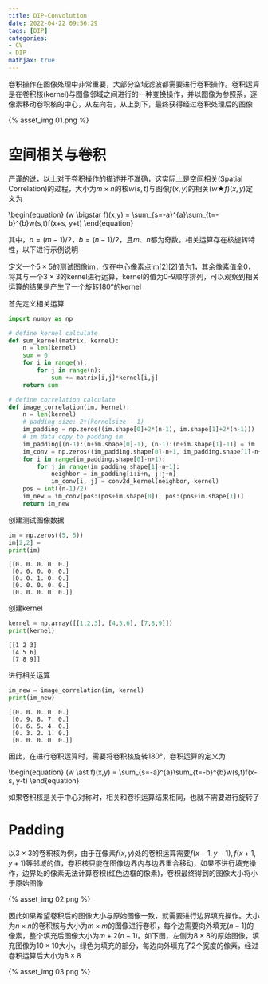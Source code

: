 ```yaml
---
title: DIP-Convolution
date: 2022-04-22 09:56:29
tags: [DIP]
categories:
- CV
- DIP
mathjax: true
---
```


卷积操作在图像处理中非常重要，大部分空域滤波都需要进行卷积操作。卷积运算是在卷积核(kernel)与图像邻域之间进行的一种变换操作，并以图像为参照系，逐像素移动卷积核的中心，从左向右，从上到下，最终获得经过卷积处理后的图像

{% asset_img 01.png %}

# 空间相关与卷积

严谨的说，以上对于卷积操作的描述并不准确，这实际上是空间相关(Spatial Correlation)的过程，大小为$m \times n$的核$w(s,t)$与图像$f(x,y)$的相关$(w\bigstar f)(x,y)$定义为

\begin{equation}
(w \bigstar f)(x,y) = \sum_{s=-a}^{a}\sum_{t=-b}^{b}w(s,t)f(x+s, y+t)
\end{equation}

其中，$a=(m-1)/2$，$b=(n-1)/2$，且$m、n$都为奇数。相关运算存在核旋转特性，以下进行示例说明

定义一个$5 \times 5$的测试图像im，仅在中心像素点im[2][2]值为1，其余像素值全0，将其与一个$3 \times 3$的kernel进行运算，kernel的值为0-9顺序排列，可以观察到相关运算的结果是产生了一个旋转180°的kernel

首先定义相关运算

```python
import numpy as np

# define kernel calculate
def sum_kernel(matrix, kernel):
    n = len(kernel)
    sum = 0
    for i in range(n):
        for j in range(n):
            sum += matrix[i,j]*kernel[i,j]
    return sum

# define correlation calculate
def image_correlation(im, kernel):
    n = len(kernel)
    # padding size: 2*(kernelsize - 1)
    im_padding = np.zeros((im.shape[0]+2*(n-1), im.shape[1]+2*(n-1)))
    # im data copy to padding im
    im_padding[(n-1):(n+im.shape[0]-1), (n-1):(n+im.shape[1]-1)] = im
    im_conv = np.zeros((im_padding.shape[0]-n+1, im_padding.shape[1]-n+1))
    for i in range(im_padding.shape[0]-n+1):
        for j in range(im_padding.shape[1]-n+1):
            neighbor = im_padding[i:i+n, j:j+n]
            im_conv[i, j] = conv2d_kernel(neighbor, kernel)
    pos = int((n-1)/2)
    im_new = im_conv[pos:(pos+im.shape[0]), pos:(pos+im.shape[1])]
    return im_new
```

创建测试图像数据

```python
im = np.zeros((5, 5))
im[2,2] = 
print(im)
```

```shell
[[0. 0. 0. 0. 0.]
 [0. 0. 0. 0. 0.]
 [0. 0. 1. 0. 0.]
 [0. 0. 0. 0. 0.]
 [0. 0. 0. 0. 0.]]
```

创建kernel

```python
kernel = np.array([[1,2,3], [4,5,6], [7,8,9]])
print(kernel)
```

```shell
[[1 2 3]
 [4 5 6]
 [7 8 9]]
```

进行相关运算

```python
im_new = image_correlation(im, kernel)
print(im_new)
```

```shell
[[0. 0. 0. 0. 0.]
 [0. 9. 8. 7. 0.]
 [0. 6. 5. 4. 0.]
 [0. 3. 2. 1. 0.]
 [0. 0. 0. 0. 0.]]
```

因此，在进行卷积运算时，需要将卷积核旋转180°，卷积运算的定义为

\begin{equation}
(w \ast f)(x,y) = \sum_{s=-a}^{a}\sum_{t=-b}^{b}w(s,t)f(x-s, y-t)
\end{equation}

如果卷积核是关于中心对称时，相关和卷积运算结果相同，也就不需要进行旋转了

# Padding

以$3 \times 3$的卷积核为例，由于在像素$f(x,y)$处的卷积运算需要$f(x-1,y-1),f(x+1,y+1)$等邻域的值，卷积核只能在图像边界内与边界重合移动，如果不进行填充操作，边界处的像素无法计算卷积(红色边框的像素)，卷积最终得到的图像大小将小于原始图像

{% asset_img 02.png %}

因此如果希望卷积后的图像大小与原始图像一致，就需要进行边界填充操作。大小为$n \times n$的卷积核与大小为$m \times m$的图像进行卷积，每个边需要向外填充$(n-1)$的像素，整个填充后图像大小为$m+2(n-1)$。如下图，左侧为$8 \times 8$的原始图像，填充图像为$10 \times 10$大小，绿色为填充的部分，每边向外填充了2个宽度的像素，经过卷积运算后大小为$8 \times 8$

{% asset_img 03.png %}
